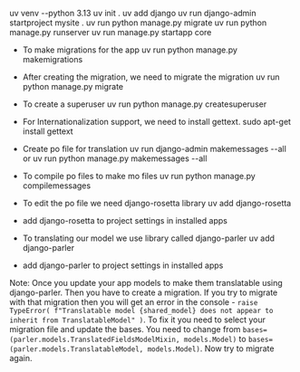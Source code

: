 uv venv --python 3.13
uv init .
uv add django
uv run django-admin startproject mysite .
uv run python manage.py migrate
uv run python manage.py runserver
uv run manage.py startapp core

- To make migrations for the app
uv run python manage.py makemigrations
- After creating the migration, we need to migrate the migration
uv run python manage.py migrate

- To create a superuser
uv run python manage.py createsuperuser

- For Internationalization support, we need to install gettext.
sudo apt-get install gettext

- Create po file for translation
uv run django-admin makemessages --all
or
uv run python manage.py makemessages --all

- To compile po files to make mo files
uv run python manage.py compilemessages

- To edit the po file we need django-rosetta library
uv add django-rosetta

- add django-rosetta to project settings in installed apps

- To translating our model we use library called django-parler
uv add django-parler

- add django-parler to project settings in installed apps

Note: Once you update your app models to make them translatable using django-parler. Then you have to create a migration. If you try to migrate with that migration then you will get an error in the console - `raise TypeError(
        f"Translatable model {shared_model} does not appear to inherit from TranslatableModel"
    )`. To fix it you need to select your migration file and update the bases. You need to change from `bases=(parler.models.TranslatedFieldsModelMixin, models.Model)` to `bases=(parler.models.TranslatableModel, models.Model)`. Now try to migrate again.
